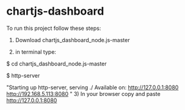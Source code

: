 # chartjs-dashboard

To run this project follow these steps:

1) Download chartjs_dashboard_node.js-master

2) in terminal type:

$ cd chartjs_dashboard_node.js-master

$ http-server 

"Starting up http-server, serving ./
Available on:
  http://127.0.0.1:8080
  http://192.168.5.113:8080
"
3) In your browser copy and paste http://127.0.0.1:8080
